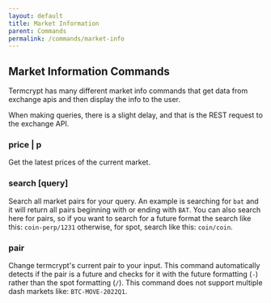 ```yaml
---
layout: default
title: Market Information
parent: Commands
permalink: /commands/market-info
---
```


## Market Information Commands
Termcrypt has many different market info commands that get data from exchange apis and then display the info to the user.

When making queries, there is a slight delay, and that is the REST request to the exchange API.

### price | p
Get the latest prices of the current market.

### search [query]
Search all market pairs for your query. An example is searching for `bat` and it will return all pairs beginning with or ending with `BAT`. You can also search here for pairs, so if you want to search for a future format the search like this: `coin-perp/1231` otherwise, for spot, search like this: `coin/coin`.

### pair
Change termcrypt's current pair to your input. This command automatically detects if the pair is a future and checks for it with the future formatting (`-`) rather than the spot formatting (`/`). This command does not support multiple dash markets like: `BTC-MOVE-2022Q1`.